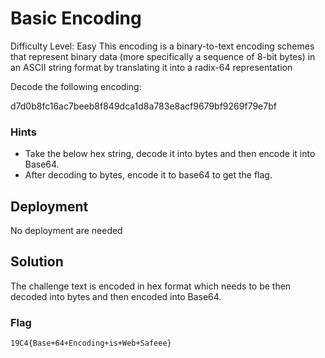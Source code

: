 
# Basic Encoding

Difficulty Level: Easy
This encoding is a binary-to-text encoding schemes that represent binary data (more specifically a sequence of 8-bit bytes) in an ASCII string format by translating it into a radix-64 representation

Decode the following encoding:

d7d0b8fc16ac7beeb8f849dca1d8a783e8acf9679bf9269f79e7bf

### Hints

- Take the below hex string, decode it into bytes and then encode it into Base64.
- After decoding to bytes, encode it to base64 to get the flag.

## Deployment

No deployment are needed 

## Solution

The challenge text is encoded in hex format which needs to be then decoded into bytes and then encoded into Base64.

### Flag
`19C4{Base+64+Encoding+is+Web+Safeee}`
